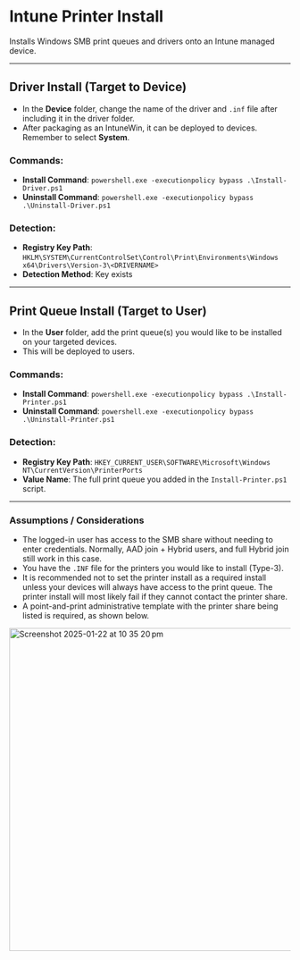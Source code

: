 # Intune Printer Install

Installs Windows SMB print queues and drivers onto an Intune managed device.

---

## Driver Install (Target to Device)

- In the **Device** folder, change the name of the driver and `.inf` file after including it in the driver folder.
- After packaging as an IntuneWin, it can be deployed to devices. Remember to select **System**.

### Commands:
- **Install Command**: `powershell.exe -executionpolicy bypass .\Install-Driver.ps1`
- **Uninstall Command**: `powershell.exe -executionpolicy bypass .\Uninstall-Driver.ps1`

### Detection:
- **Registry Key Path**: `HKLM\SYSTEM\CurrentControlSet\Control\Print\Environments\Windows x64\Drivers\Version-3\<DRIVERNAME>`
- **Detection Method**: Key exists

---

## Print Queue Install (Target to User)

- In the **User** folder, add the print queue(s) you would like to be installed on your targeted devices.
- This will be deployed to users.

### Commands:
- **Install Command**: `powershell.exe -executionpolicy bypass .\Install-Printer.ps1`
- **Uninstall Command**: `powershell.exe -executionpolicy bypass .\Uninstall-Printer.ps1`

### Detection:
- **Registry Key Path**: `HKEY_CURRENT_USER\SOFTWARE\Microsoft\Windows NT\CurrentVersion\PrinterPorts`
- **Value Name**: The full print queue you added in the `Install-Printer.ps1` script.

---

### Assumptions / Considerations

- The logged-in user has access to the SMB share without needing to enter credentials. Normally, AAD join + Hybrid users, and full Hybrid join still work in this case.
- You have the `.INF` file for the printers you would like to install (Type-3).
- It is recommended not to set the printer install as a required install unless your devices will always have access to the print queue. The printer install will most likely fail if they cannot contact the printer share.
- A point-and-print administrative template with the printer share being listed is required, as shown below.
<img width="578" alt="Screenshot 2025-01-22 at 10 35 20 pm" src="https://github.com/user-attachments/assets/fdc1bf15-2ee3-4193-b945-6e88c2326579" />

